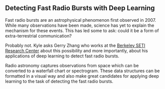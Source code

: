 ## Detecting Fast Radio Bursts with Deep Learning

Fast radio bursts are an astrophysical phenomenon first observed in 2007.  While many observations have been made, science has yet to explain the mechanism for these events.  This has led some to ask: could it be a form of extra-terrestrial communication?

Probably not.  Kyle asks Gerry Zhang who works at the [Berkeley SETI Research Center](https://seti.berkeley.edu/) about this possibility and more importantly, about his applications of deep learning to detect fast radio bursts.

Radio astronomy captures observations from space which can be converted to a waterfall chart or spectrogram.  These data structures can be formatted in a visual way and also make great candidates for applying deep learning to the task of detecting the fast radio bursts.